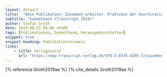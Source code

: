 ```yaml
---
layout: default
title:  "Neue Publikation: Zusammen arbeiten. Praktiken der Koordination und Kooperation in kollaborativen Prozessen"
subtitle: "Sammelband (Transcript 2019)"
author: Stefan Groth
date: 2019-08-21 06:00 +0100
tags: [Publikationen, Sammelband, Herausgeberschaften]
snippet: true
snippet-heading: Publikationshinweis
links:
    - title: Verlagsseite
      url: "https://www.transcript-verlag.de/978-3-8376-4295-7/zusammen-arbeiten/"
---
```

{% reference Groth2019ae %} {% cite_details Groth2019ae %}
